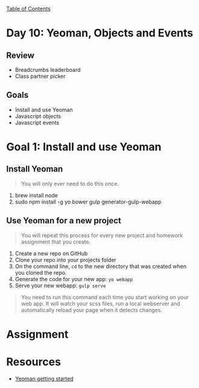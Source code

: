 [Table of Contents](/README.md)

# Day 10: Yeoman, Objects and Events

## Review
- Breadcrumbs leaderboard
- Class partner picker

## Goals
- Install and use Yeoman
- Javascript objects
- Javascript events

# Goal 1: Install and use Yeoman
## Install Yeoman
> You will only ever need to do this once.
1. brew install node
2. sudo npm install -g yo bower gulp generator-gulp-webapp

## Use Yeoman for a new project
> You will repeat this process for every new project and homework assignment that you create.
1. Create a new repo on GitHub
2. Clone your repo into your projects folder
3. On the command line, `cd` to the new directory that was created when you cloned the repo.
4. Generate the code for your new app: `yo webapp`
5. Serve your new webapp: `gulp serve`
> You need to run this command each time you start working on your web app. It will watch your scss files, run a local webserver and automatically reload your page when it detects changes.


# Assignment



# Resources
- [Yeoman getting started](https://developer.mozilla.org/en-US/docs/Web/JavaScript/Reference/Global_Objects/Array)
